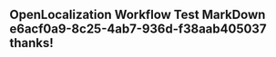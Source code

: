 <properties
ms.topic="hero-topic"
ms.test1="hero-topic"
ms.test2="test"/>

## OpenLocalization Workflow Test MarkDown e6acf0a9-8c25-4ab7-936d-f38aab405037 thanks!
